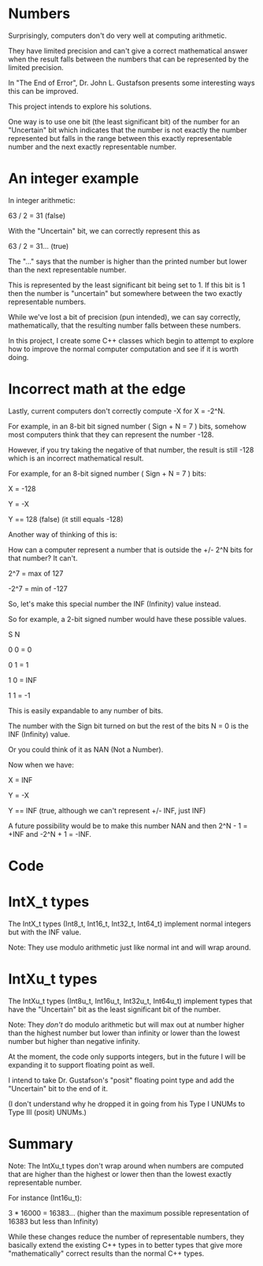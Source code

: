 Numbers
=======

Surprisingly, computers don't do very well at computing arithmetic.

They have limited precision and can't give a correct mathematical answer when
the result falls between the numbers that can be represented by the limited
precision.

In "The End of Error", Dr. John L. Gustafson presents some interesting ways
this can be improved.

This project intends to explore his solutions.

One way is to use one bit (the least significant bit) of the number for an
"Uncertain" bit which indicates that the number is not exactly the number
represented but falls in the range between this exactly representable number
and the next exactly representable number.

An integer example
==================

In integer arithmetic:

63 / 2 = 31 (false)

With the "Uncertain" bit, we can correctly represent this as

63 / 2 = 31... (true)

The "..." says that the number is higher than the printed number but lower than the next representable number.

This is represented by the least significant bit being set to 1.
If this bit is 1 then the number is "uncertain" but somewhere between the two
exactly representable numbers.

While we've lost a bit of precision (pun intended), we can say correctly,
mathematically, that the resulting number falls between these numbers.

In this project, I create some C++ classes which begin to attempt to explore
how to improve the normal computer computation and see if it is worth doing.


Incorrect math at the edge
==========================

Lastly, current computers don't correctly compute -X for X = -2^N.

For example, in an 8-bit bit signed number ( Sign + N = 7 ) bits, somehow most
computers think that they can represent the number -128.

However, if you try taking the negative of that number, the result is still -128
which is an incorrect mathematical result.

For example, for an 8-bit signed number ( Sign + N = 7 ) bits:

X = -128

Y = -X

Y == 128 (false) (it still equals -128)

Another way of thinking of this is:

How can a computer represent a number that is outside the +/- 2^N bits for that
number?  It can't.

 2^7 = max of  127

-2^7 = min of -127

So, let's make this special number the INF (Infinity) value instead.

So for example, a 2-bit signed number would have these possible values.

S N

0 0 = 0

0 1 = 1

1 0 = INF

1 1 = -1

This is easily expandable to any number of bits.

The number with the Sign bit turned on but the rest of the bits N = 0 is the
INF (Infinity) value.

Or you could think of it as NAN (Not a Number).

Now when we have:

X = INF

Y = -X

Y == INF (true, although we can't represent +/- INF, just INF)

A future possibility would be to make this number NAN and
then 2^N - 1 = +INF and -2^N + 1 = -INF.

Code
====

IntX_t types
============

The IntX_t types (Int8_t, Int16_t, Int32_t, Int64_t) implement normal
integers but with the INF value.

Note: They use modulo arithmetic just like normal int and will wrap around.

IntXu_t types
=============

The IntXu_t types (Int8u_t, Int16u_t, Int32u_t, Int64u_t) implement types
that have the "Uncertain" bit as the least significant bit of the number.

Note: They *don't* do modulo arithmetic but will max out at number higher than
the highest number but lower than infinity or lower than the lowest number but higher than negative infinity.

At the moment, the code only supports integers, but in the future I will be
expanding it to support floating point as well.

I intend to take Dr. Gustafson's "posit" floating point type and add the
"Uncertain" bit to the end of it.

(I don't understand why he dropped it in going from his Type I UNUMs to 
Type III (posit) UNUMs.)


Summary
=======

Note: The IntXu_t types don't wrap around when numbers are computed that are
higher than the highest or lower then than the lowest exactly representable
number.

For instance (Int16u_t):

3 * 16000 = 16383... (higher than the maximum possible representation of 16383
but less than Infinity)

While these changes reduce the number of representable numbers, they basically
extend the existing C++ types in to better types that give more "mathematically"
correct results than the normal C++ types.

